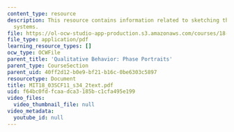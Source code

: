 ```yaml
---
content_type: resource
description: This resource contains information related to sketching the basic linear
  systems.
file: https://ol-ocw-studio-app-production.s3.amazonaws.com/courses/18-03sc-differential-equations-fall-2011/f64bc0fdfcaadca3185bc1cfa495e199_MIT18_03SCF11_s34_2text.pdf
file_type: application/pdf
learning_resource_types: []
ocw_type: OCWFile
parent_title: 'Qualitative Behavior: Phase Portraits'
parent_type: CourseSection
parent_uid: 40ff2d12-b0e9-bf21-b16c-0be6303c5897
resourcetype: Document
title: MIT18_03SCF11_s34_2text.pdf
uid: f64bc0fd-fcaa-dca3-185b-c1cfa495e199
video_files:
  video_thumbnail_file: null
video_metadata:
  youtube_id: null
---
```

